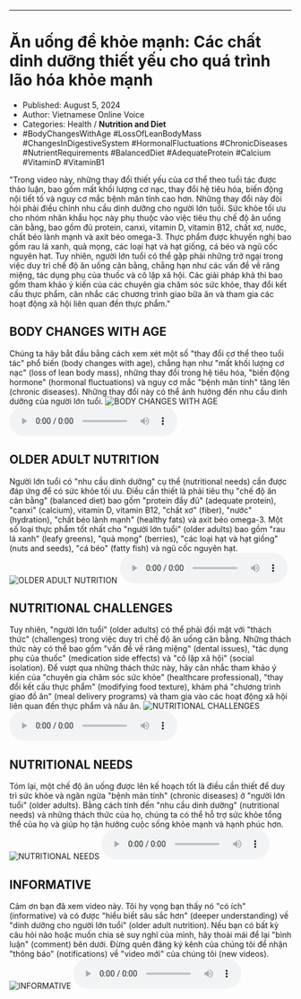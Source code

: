 
---

# Ăn uống để khỏe mạnh: Các chất dinh dưỡng thiết yếu cho quá trình lão hóa khỏe mạnh

- Published: August 5, 2024
- Author: Vietnamese Online Voice
- Categories: Health / **Nutrition and Diet**
- #BodyChangesWithAge #LossOfLeanBodyMass #ChangesInDigestiveSystem #HormonalFluctuations #ChronicDiseases #NutrientRequirements #BalancedDiet #AdequateProtein #Calcium #VitaminD #VitaminB1

"Trong video này, những thay đổi thiết yếu của cơ thể theo tuổi tác được thảo luận, bao gồm mất khối lượng cơ nạc, thay đổi hệ tiêu hóa, biến động nội tiết tố và nguy cơ mắc bệnh mãn tính cao hơn. Những thay đổi này đòi hỏi phải điều chỉnh nhu cầu dinh dưỡng cho người lớn tuổi. Sức khỏe tối ưu cho nhóm nhân khẩu học này phụ thuộc vào việc tiêu thụ chế độ ăn uống cân bằng, bao gồm đủ protein, canxi, vitamin D, vitamin B12, chất xơ, nước, chất béo lành mạnh và axit béo omega-3. Thực phẩm được khuyến nghị bao gồm rau lá xanh, quả mọng, các loại hạt và hạt giống, cá béo và ngũ cốc nguyên hạt. Tuy nhiên, người lớn tuổi có thể gặp phải những trở ngại trong việc duy trì chế độ ăn uống cân bằng, chẳng hạn như các vấn đề về răng miệng, tác dụng phụ của thuốc và cô lập xã hội. Các giải pháp khả thi bao gồm tham khảo ý kiến ​​của các chuyên gia chăm sóc sức khỏe, thay đổi kết cấu thực phẩm, cân nhắc các chương trình giao bữa ăn và tham gia các hoạt động xã hội liên quan đến thực phẩm."


## BODY CHANGES WITH AGE

Chúng ta hãy bắt đầu bằng cách xem xét một số "thay đổi cơ thể theo tuổi tác" phổ biến (body changes with age), chẳng hạn như "mất khối lượng cơ nạc" (loss of lean body mass), những thay đổi trong hệ tiêu hóa, "biến động hormone" (hormonal fluctuations) và nguy cơ mắc "bệnh mãn tính" tăng lên (chronic diseases). Những thay đổi này có thể ảnh hưởng đến nhu cầu dinh dưỡng của người lớn tuổi.
![BODY CHANGES WITH AGE](https://http-archiver-apis-production-80.schnworks.com/storage/images/transitions/2024-08-05/transition-36212522694-Montserrat-Black-283593.jpg)
<audio controls>
    <source src="https://http-archiver-apis-production-80.schnworks.com/storage/storage/audio/file-5148708047.mp3" type="audio/mpeg">
</audio>



## OLDER ADULT NUTRITION

Người lớn tuổi có "nhu cầu dinh dưỡng" cụ thể (nutritional needs) cần được đáp ứng để có sức khỏe tối ưu. Điều cần thiết là phải tiêu thụ "chế độ ăn cân bằng" (balanced diet) bao gồm "protein đầy đủ" (adequate protein), "canxi" (calcium), vitamin D, vitamin B12, "chất xơ" (fiber), "nước" (hydration), "chất béo lành mạnh" (healthy fats) và axit béo omega-3. Một số loại thực phẩm tốt nhất cho "người lớn tuổi" (older adults) bao gồm "rau lá xanh" (leafy greens), "quả mọng" (berries), "các loại hạt và hạt giống" (nuts and seeds), "cá béo" (fatty fish) và ngũ cốc nguyên hạt.
![OLDER ADULT NUTRITION](https://http-archiver-apis-production-80.schnworks.com/storage/images/transitions/2024-08-05/transition-15641121075-Montserrat-SemiBold-880E4F.jpg)
<audio controls>
    <source src="https://http-archiver-apis-production-80.schnworks.com/storage/storage/audio/file-39711683027.mp3" type="audio/mpeg">
</audio>



## NUTRITIONAL CHALLENGES

Tuy nhiên, "người lớn tuổi" (older adults) có thể phải đối mặt với "thách thức" (challenges) trong việc duy trì chế độ ăn uống cân bằng. Những thách thức này có thể bao gồm "vấn đề về răng miệng" (dental issues), "tác dụng phụ của thuốc" (medication side effects) và "cô lập xã hội" (social isolation). Để vượt qua những thách thức này, hãy cân nhắc tham khảo ý kiến ​​của "chuyên gia chăm sóc sức khỏe" (healthcare professional), "thay đổi kết cấu thực phẩm" (modifying food texture), khám phá "chương trình giao đồ ăn" (meal delivery programs) và tham gia vào các hoạt động xã hội liên quan đến thực phẩm và nấu ăn.
![NUTRITIONAL CHALLENGES](https://http-archiver-apis-production-80.schnworks.com/storage/images/transitions/2024-08-05/transition-7763335116-Montserrat-Thin-4A148C.jpg)
<audio controls>
    <source src="https://http-archiver-apis-production-80.schnworks.com/storage/storage/audio/file-1551393889.mp3" type="audio/mpeg">
</audio>



## NUTRITIONAL NEEDS

Tóm lại, một chế độ ăn uống được lên kế hoạch tốt là điều cần thiết để duy trì sức khỏe và ngăn ngừa "bệnh mãn tính" (chronic diseases) ở "người lớn tuổi" (older adults). Bằng cách tính đến "nhu cầu dinh dưỡng" (nutritional needs) và những thách thức của họ, chúng ta có thể hỗ trợ sức khỏe tổng thể của họ và giúp họ tận hưởng cuộc sống khỏe mạnh và hạnh phúc hơn.
![NUTRITIONAL NEEDS](https://http-archiver-apis-production-80.schnworks.com/storage/images/transitions/2024-08-05/transition--12354971945-Montserrat-SemiBold-303F9F.jpg)
<audio controls>
    <source src="https://http-archiver-apis-production-80.schnworks.com/storage/storage/audio/file-11695632440.mp3" type="audio/mpeg">
</audio>



## INFORMATIVE

Cảm ơn bạn đã xem video này. Tôi hy vọng bạn thấy nó "có ích" (informative) và có được "hiểu biết sâu sắc hơn" (deeper understanding) về "dinh dưỡng cho người lớn tuổi" (older adult nutrition). Nếu bạn có bất kỳ câu hỏi nào hoặc muốn chia sẻ suy nghĩ của mình, hãy thoải mái để lại "bình luận" (comment) bên dưới. Đừng quên đăng ký kênh của chúng tôi để nhận "thông báo" (notifications) về "video mới" của chúng tôi (new videos).
![INFORMATIVE](https://http-archiver-apis-production-80.schnworks.com/storage/images/transitions/2024-08-05/transition-22070590337-Montserrat-SemiBold-303F9F.jpg)
<audio controls>
    <source src="https://http-archiver-apis-production-80.schnworks.com/storage/storage/audio/file-1132972601.mp3" type="audio/mpeg">
</audio>

